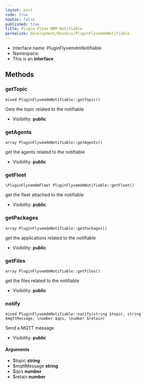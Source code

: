 ```yaml
---
layout: post
code: true
howtos: false
published: true
title: Plugin Flyve MDM Notifiable
permalink: development/devdocs/PluginFlyvemdmNotifiable
---
```


* Interface name: PluginFlyvemdmNotifiable
* Namespace: 
* This is an **interface**






Methods
-------


### getTopic

    mixed PluginFlyvemdmNotifiable::getTopic()

Gets the topic related to the notifiable



* Visibility: **public**




### getAgents

    array PluginFlyvemdmNotifiable::getAgents()

get the agents related to the notifiable



* Visibility: **public**




### getFleet

    \PluginFlyvemdmFleet PluginFlyvemdmNotifiable::getFleet()

get the fleet attached to the notifiable



* Visibility: **public**




### getPackages

    array PluginFlyvemdmNotifiable::getPackages()

get the applications related to the notifiable



* Visibility: **public**




### getFiles

    array PluginFlyvemdmNotifiable::getFiles()

get the files related to the notifiable



* Visibility: **public**




### notify

    mixed PluginFlyvemdmNotifiable::notify(string $topic, string $mqttMessage, \number $qos, \number $retain)

Send a MQTT message



* Visibility: **public**


#### Arguments
* $topic **string**
* $mqttMessage **string**
* $qos **number**
* $retain **number**


